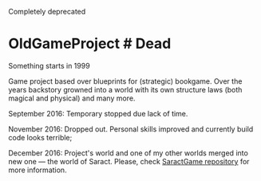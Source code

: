 Completely deprecated

# OldGameProject # Dead
Something starts in 1999

Game project based over blueprints for (strategic) bookgame. Over the years backstory growned into a world with its own structure laws (both magical and physical) and many more.

September 2016: Temporary stopped due lack of time.

November 2016: Dropped out. Personal skills improved and currently build code looks terrible;

December 2016: Project's world and one of my other worlds merged into new one — the world of Saract. Please, check <a href = https://github.com/DivisionCommander/SaraktGame> SaractGame repository</a> for more information.
